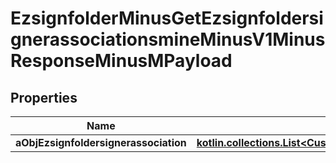
# EzsignfolderMinusGetEzsignfoldersignerassociationsmineMinusV1MinusResponseMinusMPayload

## Properties
Name | Type | Description | Notes
------------ | ------------- | ------------- | -------------
**aObjEzsignfoldersignerassociation** | [**kotlin.collections.List&lt;CustomMinusEzsignfoldersignerassociationmineMinusResponse&gt;**](CustomMinusEzsignfoldersignerassociationmineMinusResponse.md) |  | 



